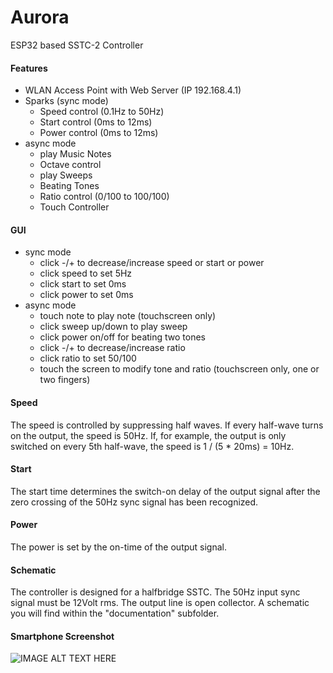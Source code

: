 # Aurora
ESP32 based SSTC-2 Controller
#### Features
* WLAN Access Point with Web Server (IP 192.168.4.1)
* Sparks (sync mode)
  * Speed control (0.1Hz to 50Hz)
  * Start control (0ms to 12ms)
  * Power control (0ms to 12ms)
* async mode
  * play Music Notes
  * Octave control
  * play Sweeps
  * Beating Tones
  * Ratio control (0/100 to 100/100)
  * Touch Controller

#### GUI
* sync mode
  * click -/+ to decrease/increase speed or start or power
  * click speed to set 5Hz
  * click start to set 0ms
  * click power to set 0ms
* async mode
  * touch note to play note (touchscreen only)
  * click sweep up/down to play sweep
  * click power on/off for beating two tones
  * click -/+ to decrease/increase ratio
  * click ratio to set 50/100
  * touch the screen to modify tone and ratio (touchscreen only, one or two fingers)

#### Speed
The speed is controlled by suppressing half waves. If every half-wave turns on the output, the speed is 50Hz. If, for example, the output is only switched on every 5th half-wave, the speed is 1 / (5 * 20ms) = 10Hz.
#### Start
The start time determines the switch-on delay of the output signal after the zero crossing of the 50Hz sync signal has been recognized.
#### Power
The power is set by the on-time of the output signal.
#### Schematic
The controller is designed for a halfbridge SSTC. The 50Hz input sync signal must be 12Volt rms. The output line is open collector. A schematic you will find within the "documentation" subfolder.
#### Smartphone Screenshot
![IMAGE ALT TEXT HERE](https://www.dorstel.de/github/Aurora_v1.4.png)
